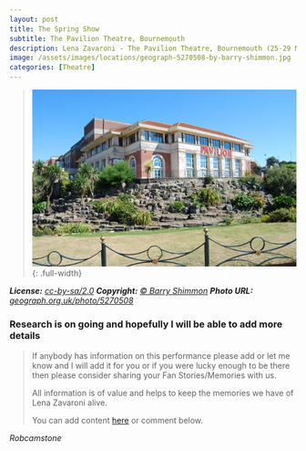 ```yaml
---
layout: post
title: The Spring Show
subtitle: The Pavilion Theatre, Bournemouth
description: Lena Zavaroni - The Pavilion Theatre, Bournemouth (25-29 March 1975)
image: /assets/images/locations/geograph-5270508-by-barry-shimmon.jpg
categories: [Theatre]
---
```


> ![](/assets/images/locations/geograph-5270508-by-barry-shimmon.jpg){: .full-width}

<cite>**License:** [cc-by-sa/2.0](http://creativecommons.org/licenses/by-sa/2.0) **Copyright:** [&copy; Barry Shimmon](https://www.geograph.org.uk/profile/20970) **Photo URL:** [geograph.org.uk/photo/5270508](https://www.geograph.org.uk/photo/5270508)</cite>

### Research is on going and hopefully I will be able to add more details
> If anybody has information on this performance please add or let me know and I will add it for you or if you were lucky enough to be there then please consider sharing your Fan Stories/Memories with us.
>
> All information is of value and helps to keep the memories we have of Lena Zavaroni alive.
>
> You can add content [here](https://github.com/FanzOfLenaZavaroni/fanzoflenazavaroni.github.io) or comment below.

<cite>Robcamstone</cite>

<style>
.dt-published {display: none;}
.post-meta:after {content: "25 - 29 March 1975, at 6.15 and 8.40pm";}
.height-adjust1 {width:auto; height:350px;}
.height-adjust2 {width:auto; height:307px;}
</style>

